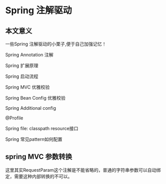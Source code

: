 # Spring 注解驱动

## 本文意义

一些Spring 注解驱动的小栗子,便于自己加强记忆！

Spring Annotation 注解



Spring 扩展原理

Spring 启动流程

Spring MVC 优雅校验


Spring Bean Config 优雅校验

Spring Additional config

@Profile

Spring file: classpath resource接口

Spring 常见pattern如何配置





## spring MVC 参数转换
这里其实RequestParam这个注解是不能省略的，普通的字符串参数可以自动绑定，需要这种内部转换的不可以。

